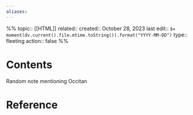 ```yaml
---
aliases:
---
```

%%
topic:: [[HTML]]
related:: 
created:: October 28, 2023
last edit:: `$= moment(dv.current().file.mtime.toString()).format("YYYY-MM-DD")`
type:: fleeting
action:: false
%%
# Contents
Random note mentioning Occitan
# Reference





